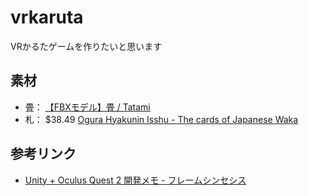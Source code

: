 # vrkaruta
VRかるたゲームを作りたいと思います

## 素材
* 畳： [【FBXモデル】畳 / Tatami](https://booth.pm/ja/items/1951013)
* 札： $38.49 [Ogura Hyakunin Isshu - The cards of Japanese Waka](https://assetstore.unity.com/packages/3d/props/ogura-hyakunin-isshu-the-cards-of-japanese-waka-157023)

## 参考リンク
* [Unity &#43; Oculus Quest 2 開発メモ - フレームシンセシス](https://framesynthesis.jp/tech/unity/oculusquest/)
